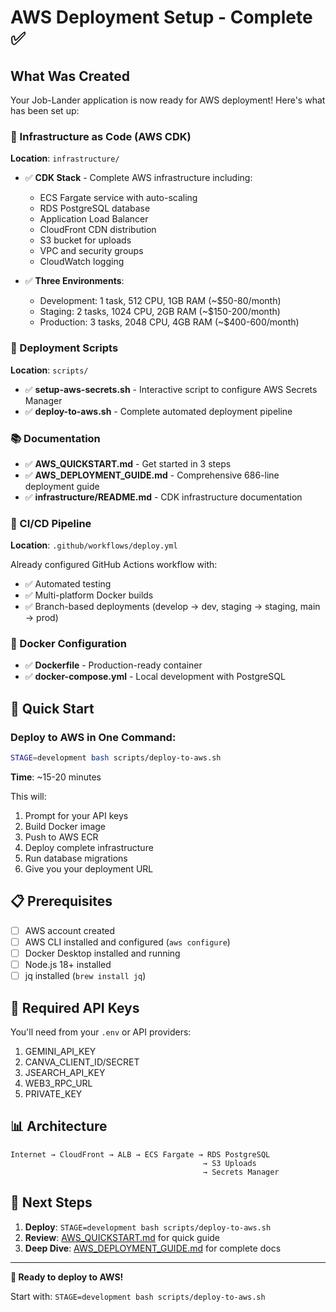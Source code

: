 # AWS Deployment Setup - Complete ✅

## What Was Created

Your Job-Lander application is now ready for AWS deployment! Here's what has been set up:

### 📁 Infrastructure as Code (AWS CDK)

**Location**: `infrastructure/`

- ✅ **CDK Stack** - Complete AWS infrastructure including:
  - ECS Fargate service with auto-scaling
  - RDS PostgreSQL database
  - Application Load Balancer
  - CloudFront CDN distribution
  - S3 bucket for uploads
  - VPC and security groups
  - CloudWatch logging

- ✅ **Three Environments**:
  - Development: 1 task, 512 CPU, 1GB RAM (~$50-80/month)
  - Staging: 2 tasks, 1024 CPU, 2GB RAM (~$150-200/month)
  - Production: 3 tasks, 2048 CPU, 4GB RAM (~$400-600/month)

### 🚀 Deployment Scripts

**Location**: `scripts/`

- ✅ **setup-aws-secrets.sh** - Interactive script to configure AWS Secrets Manager
- ✅ **deploy-to-aws.sh** - Complete automated deployment pipeline

### 📚 Documentation

- ✅ **AWS_QUICKSTART.md** - Get started in 3 steps
- ✅ **AWS_DEPLOYMENT_GUIDE.md** - Comprehensive 686-line deployment guide
- ✅ **infrastructure/README.md** - CDK infrastructure documentation

### 🔄 CI/CD Pipeline

**Location**: `.github/workflows/deploy.yml`

Already configured GitHub Actions workflow with:
- ✅ Automated testing
- ✅ Multi-platform Docker builds
- ✅ Branch-based deployments (develop → dev, staging → staging, main → prod)

### 🐳 Docker Configuration

- ✅ **Dockerfile** - Production-ready container
- ✅ **docker-compose.yml** - Local development with PostgreSQL

## 🎯 Quick Start

### Deploy to AWS in One Command:

```bash
STAGE=development bash scripts/deploy-to-aws.sh
```

**Time**: ~15-20 minutes

This will:
1. Prompt for your API keys
2. Build Docker image
3. Push to AWS ECR
4. Deploy complete infrastructure
5. Run database migrations
6. Give you your deployment URL

## 📋 Prerequisites

- [ ] AWS account created
- [ ] AWS CLI installed and configured (`aws configure`)
- [ ] Docker Desktop installed and running
- [ ] Node.js 18+ installed
- [ ] jq installed (`brew install jq`)

## 🔑 Required API Keys

You'll need from your `.env` or API providers:
1. GEMINI_API_KEY
2. CANVA_CLIENT_ID/SECRET
3. JSEARCH_API_KEY
4. WEB3_RPC_URL
5. PRIVATE_KEY

## 📊 Architecture

```
Internet → CloudFront → ALB → ECS Fargate → RDS PostgreSQL
                                           → S3 Uploads
                                           → Secrets Manager
```

## 📖 Next Steps

1. **Deploy**: `STAGE=development bash scripts/deploy-to-aws.sh`
2. **Review**: [AWS_QUICKSTART.md](AWS_QUICKSTART.md) for quick guide
3. **Deep Dive**: [AWS_DEPLOYMENT_GUIDE.md](AWS_DEPLOYMENT_GUIDE.md) for complete docs

---

**🎉 Ready to deploy to AWS!**

Start with: `STAGE=development bash scripts/deploy-to-aws.sh`
